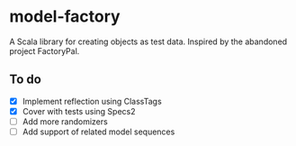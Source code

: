 # model-factory
A Scala library for creating objects as test data. Inspired by the abandoned project FactoryPal.

## To do

- [x] Implement reflection using ClassTags
- [x] Cover with tests using Specs2
- [ ] Add more randomizers
- [ ] Add support of related model sequences